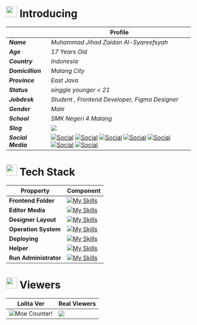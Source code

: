 # <img src="https://media.giphy.com/media/v1.Y2lkPTc5MGI3NjExcTZxdWh6ZXg5Y2E4M2JiNmRiNGQ2NmU4MmRkNzg4YzBkYjM5NGJhYSZlcD12MV9pbnRlcm5hbF9naWZzX2dpZklkJmN0PWc/jTNG3RF6EwbkpD4LZx/giphy.gif" width="30"> Introducing 

|       |  Profile  | 
|-------|-------------| 
| ***Name*** | *Muhammad Jihad Zaidan Al-Syareefsyah* |
| ***Age*** | *17 Years Old* |
| ***Country*** | *Indonesia* | 
| ***Domicillion*** | *Malang City* |
| ***Province*** | *East Java* | 
| ***Status*** | *singgle younger < 21*  | 
| ***Jobdesk*** | *Student , Frontend Developer, Figma Designer* | 
| ***Gender*** | *Male* | 
| ***School*** | *SMK Negeri 4 Malang* |
| ***Slog*** | ![](https://quotes-github-readme.vercel.app/api?type=horizontal&theme=radical) |
| ***Social Media*** | [![Social](https://skillicons.dev/icons?i=instagram&theme=dark)](https://www.instagram.com/revoadmojo29/) [![Social](https://skillicons.dev/icons?i=discord&theme=dark)](https://skillicons.dev) [![Social](https://skillicons.dev/icons?i=twitter&theme=dark)](https://skillicons.dev) [![Social](https://skillicons.dev/icons?i=github&theme=dark)](https://github.com/F-777/) [![Social](https://skillicons.dev/icons?i=notion&theme=dark)](https://skillicons.dev) [![Social](https://skillicons.dev/icons?i=gmail&theme=dark)](https://skillicons.dev) [![Social](https://skillicons.dev/icons?i=linkedin&theme=dark)](https://www.linkedin.com/in/imanuel-revo-admojo-ba2865310/) | 

# <img src="https://media.giphy.com/media/WFZvB7VIXBgiz3oDXE/giphy.gif" width="30"> Tech Stack 


| Propperty               |   Component                                                                                                        |
|-------------------------|--------------------------------------------------------------------------------------------------------------------|
| **Frontend Folder**     | [![My Skills](https://skillicons.dev/icons?i=html,css,js,ts,react,sass,vite&theme=dark)](https://skillicons.dev)   | 
| **Editor Media**        | [![My Skills](https://skillicons.dev/icons?i=vscode,webflow,wordpress&theme=dark)](https://skillicons.dev)                |
| **Designer Layout**     | [![My Skills](https://skillicons.dev/icons?i=figma,svg&theme=dark)](https://skillicons.dev)                        |
| **Operation System**    | [![My Skills](https://skillicons.dev/icons?i=windows,apple&theme=dark)](https://skillicons.dev)                    |
| **Deploying**           | [![My Skills](https://skillicons.dev/icons?i=vercel&theme=dark)](https://skillicons.dev)                           |
| **Helper**              | [![My Skills](https://skillicons.dev/icons?i=stackoverflow,tensorflow,postman&theme=dark)](https://skillicons.dev) |
| **Run Administrator**   | [![My Skills](https://skillicons.dev/icons?i=git,powershell,npm&theme=dark)](https://skillicons.dev)        |


# <img src="https://media.giphy.com/media/v1.Y2lkPTc5MGI3NjExMzYzNDU4NmI2OWQ5ZDNkNzY0ZGY5ZGJiYTZkNzM2MDQ5ZmQyYjE0YiZlcD12MV9pbnRlcm5hbF9naWZzX2dpZklkJmN0PWc/cUAGuLiEcTBwRfkAQq/giphy.gif" width="30"> Viewers 
| Lolita Ver | Real Viewers | 
|--------|--------------|
| <img alt="Moe Counter!" src="https://count.getloli.com/@F-777.github?name=F-777.github&theme=booru-lewd&padding=7&offset=0&align=top&scale=1&pixelated=1&darkmode=auto"/> | <img src="https://profile-counter.glitch.me/F-777/count.svg" /> | 





